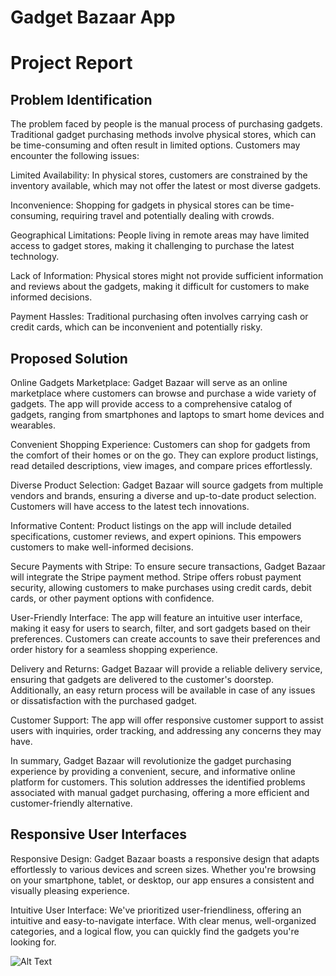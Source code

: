 # Gadget Bazaar App

# Project Report

## Problem Identification

The problem faced by people is the manual process of purchasing gadgets. Traditional gadget purchasing methods involve physical stores, which can be time-consuming and often result in limited options. Customers may encounter the following issues:

Limited Availability: In physical stores, customers are constrained by the inventory available, which may not offer the latest or most diverse gadgets.

Inconvenience: Shopping for gadgets in physical stores can be time-consuming, requiring travel and potentially dealing with crowds.

Geographical Limitations: People living in remote areas may have limited access to gadget stores, making it challenging to purchase the latest technology.

Lack of Information: Physical stores might not provide sufficient information and reviews about the gadgets, making it difficult for customers to make informed decisions.

Payment Hassles: Traditional purchasing often involves carrying cash or credit cards, which can be inconvenient and potentially risky.

## Proposed Solution
Online Gadgets Marketplace: Gadget Bazaar will serve as an online marketplace where customers can browse and purchase a wide variety of gadgets. The app will provide access to a comprehensive catalog of gadgets, ranging from smartphones and laptops to smart home devices and wearables.

Convenient Shopping Experience: Customers can shop for gadgets from the comfort of their homes or on the go. They can explore product listings, read detailed descriptions, view images, and compare prices effortlessly.

Diverse Product Selection: Gadget Bazaar will source gadgets from multiple vendors and brands, ensuring a diverse and up-to-date product selection. Customers will have access to the latest tech innovations.

Informative Content: Product listings on the app will include detailed specifications, customer reviews, and expert opinions. This empowers customers to make well-informed decisions.

Secure Payments with Stripe: To ensure secure transactions, Gadget Bazaar will integrate the Stripe payment method. Stripe offers robust payment security, allowing customers to make purchases using credit cards, debit cards, or other payment options with confidence.

User-Friendly Interface: The app will feature an intuitive user interface, making it easy for users to search, filter, and sort gadgets based on their preferences. Customers can create accounts to save their preferences and order history for a seamless shopping experience.

Delivery and Returns: Gadget Bazaar will provide a reliable delivery service, ensuring that gadgets are delivered to the customer's doorstep. Additionally, an easy return process will be available in case of any issues or dissatisfaction with the purchased gadget.

Customer Support: The app will offer responsive customer support to assist users with inquiries, order tracking, and addressing any concerns they may have.

In summary, Gadget Bazaar will revolutionize the gadget purchasing experience by providing a convenient, secure, and informative online platform for customers. This solution addresses the identified problems associated with manual gadget purchasing, offering a more efficient and customer-friendly alternative.


## Responsive User Interfaces

Responsive Design: Gadget Bazaar boasts a responsive design that adapts effortlessly to various devices and screen sizes. Whether you're browsing on your smartphone, tablet, or desktop, our app ensures a consistent and visually pleasing experience.

Intuitive User Interface: We've prioritized user-friendliness, offering an intuitive and easy-to-navigate interface. With clear menus, well-organized categories, and a logical flow, you can quickly find the gadgets you're looking for.

![Alt Text](https://www.canva.com/design/DAFrVwDs5p0/zKjIHi7tpeXjzv4tBr_rwQ/edit?utm_content=DAFrVwDs5p0&utm_campaign=designshare&utm_medium=link2&utm_source=sharebutton)



